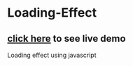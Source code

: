 # Loading-Effect
## <a href="prloadingeffect.netlify.app/">click here</a> to see live demo
Loading effect using javascript
